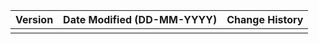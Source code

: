 | **Version** | **Date Modified (DD-MM-YYYY)** | **Change History**                          |
|-------------|--------------------------------|---------------------------------------------|
|             |                                |                                             |